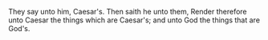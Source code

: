 They say unto him, Caesar's. Then saith he unto them, Render therefore unto Caesar the things which are Caesar's; and unto God the things that are God's.
